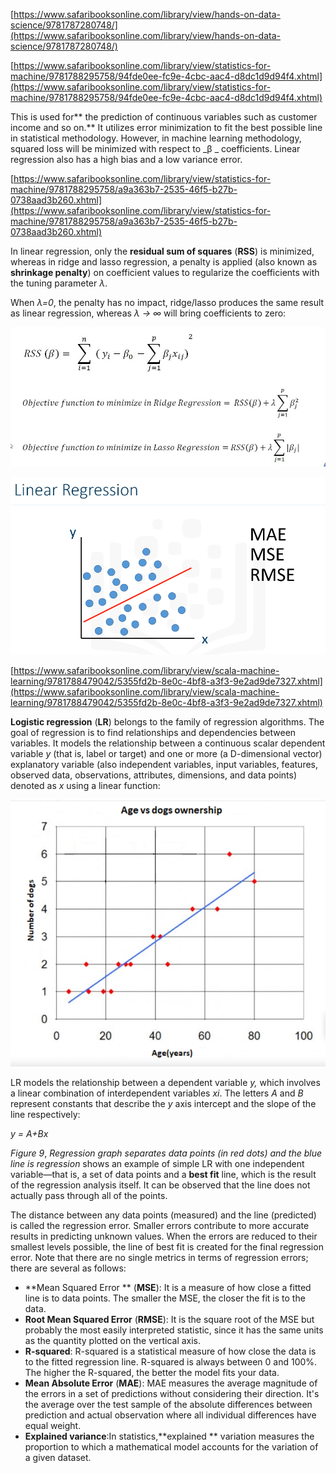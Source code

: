 [https://www.safaribooksonline.com/library/view/hands-on-data-science/9781787280748/](https://www.safaribooksonline.com/library/view/hands-on-data-science/9781787280748/)

[https://www.safaribooksonline.com/library/view/statistics-for-machine/9781788295758/94fde0ee-fc9e-4cbc-aac4-d8dc1d9d94f4.xhtml](https://www.safaribooksonline.com/library/view/statistics-for-machine/9781788295758/94fde0ee-fc9e-4cbc-aac4-d8dc1d9d94f4.xhtml)

This is used for** the prediction of continuous variables such as customer income and so on.** It utilizes error minimization to fit the best possible line in statistical methodology. However, in machine learning methodology, squared loss will be minimized with respect to  _β _ coefficients. Linear regression also has a high bias and a low variance error.

[https://www.safaribooksonline.com/library/view/statistics-for-machine/9781788295758/a9a363b7-2535-46f5-b27b-0738aad3b260.xhtml](https://www.safaribooksonline.com/library/view/statistics-for-machine/9781788295758/a9a363b7-2535-46f5-b27b-0738aad3b260.xhtml)

In linear regression, only the **residual sum of squares** \(**RSS**\) is minimized, whereas in ridge and lasso regression, a penalty is applied \(also known as **shrinkage penalty**\) on coefficient values to regularize the coefficients with the tuning parameter _λ_.

When _λ=0_, the penalty has no impact, ridge/lasso produces the same result as linear regression, whereas _λ -&gt; ∞_ will bring coefficients to zero:

![](/assets/formula.png)

![](/assets/re1.png)

[https://www.safaribooksonline.com/library/view/scala-machine-learning/9781788479042/5355fd2b-8e0c-4bf8-a3f3-9e2ad9de7327.xhtml](https://www.safaribooksonline.com/library/view/scala-machine-learning/9781788479042/5355fd2b-8e0c-4bf8-a3f3-9e2ad9de7327.xhtml)

**Logistic regression** \(**LR**\) belongs to the family of regression algorithms. The goal of regression is to find relationships and dependencies between variables. It models the relationship between a continuous scalar dependent variable _y_ \(that is, label or target\) and one or more \(a D-dimensional vector\) explanatory variable \(also independent variables, input variables, features, observed data, observations, attributes, dimensions, and data points\) denoted as _x_ using a linear function:

![](/assets/lr2.png)



LR models the relationship between a dependent variable _y,_ which involves a linear combination of interdependent variables _xi_. The letters _A_ and _B_ represent constants that describe the _y_ axis intercept and the slope of the line respectively:

_y = A+Bx_

_Figure 9_, _Regression graph separates data points \(in red dots\) and the blue line is regression_ shows an example of simple LR with one independent variable—that is, a set of data points and a **best fit** line, which is the result of the regression analysis itself. It can be observed that the line does not actually pass through all of the points.

The distance between any data points \(measured\) and the line \(predicted\) is called the regression error. Smaller errors contribute to more accurate results in predicting unknown values. When the errors are reduced to their smallest levels possible, the line of best fit is created for the final regression error. Note that there are no single metrics in terms of regression errors; there are several as follows:

* **Mean Squared Error ** \(**MSE**\): It is a measure of how close a fitted line is to data points. The smaller the MSE, the closer the fit is to the data.
* **Root Mean Squared Error** \(**RMSE**\): It is the square root of the MSE but probably the most easily interpreted statistic, since it has the same units as the quantity plotted on the vertical axis.
* **R-squared**: R-squared is a statistical measure of how close the data is to the fitted regression line. R-squared is always between 0 and 100%. The higher the R-squared, the better the model fits your data.
* **Mean Absolute Error** \(**MAE**\): MAE measures the average magnitude of the errors in a set of predictions without considering their direction. It's the average over the test sample of the absolute differences between prediction and actual observation where all individual differences have equal weight.
* **Explained variance**:In statistics,**explained ** variation measures the proportion to which a mathematical model accounts for the variation of a given dataset.



